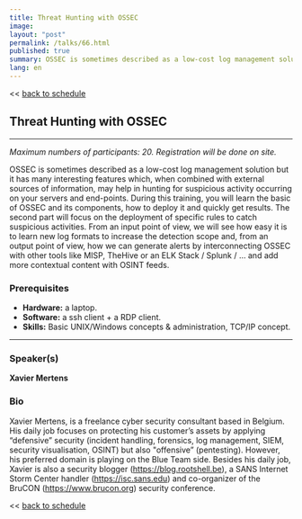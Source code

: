 ```yaml
---
title: Threat Hunting with OSSEC
image: 
layout: "post"
permalink: /talks/66.html
published: true
summary: OSSEC is sometimes described as a low-cost log management solution but it has many interesting fe…
lang: en
---
```

<< [back to schedule](/schedule/)

## Threat Hunting with OSSEC
---

*Maximum numbers of participants: 20. Registration will be done on site.*

OSSEC is sometimes described as a low-cost log management solution but it has many interesting features which, when combined with external sources of information, may help in hunting for suspicious activity occurring on your servers and end-points. During this training, you will learn the basic of OSSEC and its components, how to deploy it and quickly get results. The second part will focus on the deployment of specific rules to catch suspicious activities. From an input point of view, we will see how easy it is to learn new log formats to increase the detection scope and, from an output point of view, how we can generate alerts by interconnecting OSSEC with other tools like MISP, TheHive or an ELK Stack / Splunk / … and add more contextual content with OSINT feeds.

### Prerequisites
- **Hardware:** a laptop.
- **Software:** a ssh client + a RDP client.
- **Skills:** Basic UNIX/Windows concepts & administration, TCP/IP concept.

---
### Speaker(s)


**Xavier Mertens**

### Bio
Xavier Mertens, is a freelance cyber security consultant based in Belgium. His daily job focuses on protecting his customer’s assets by applying “defensive” security (incident handling, forensics, log management, SIEM, security visualisation, OSINT) but also "offensive” (pentesting). However, his preferred domain is playing on the Blue Team side. Besides his daily job, Xavier is also a security blogger (https://blog.rootshell.be), a SANS Internet Storm Center handler (https://isc.sans.edu) and co-organizer of the BruCON (https://www.brucon.org) security conference.

<< [back to schedule](/schedule/)
